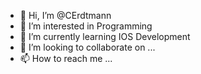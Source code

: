 - 👋 Hi, I’m @CErdtmann
- 👀 I’m interested in Programming
- 🌱 I’m currently learning IOS Development
- 💞️ I’m looking to collaborate on ...
- 📫 How to reach me ...

<!---
CErdtmann/CErdtmann is a ✨ special ✨ repository because its `README.md` (this file) appears on your GitHub profile.
You can click the Preview link to take a look at your changes.
--->
